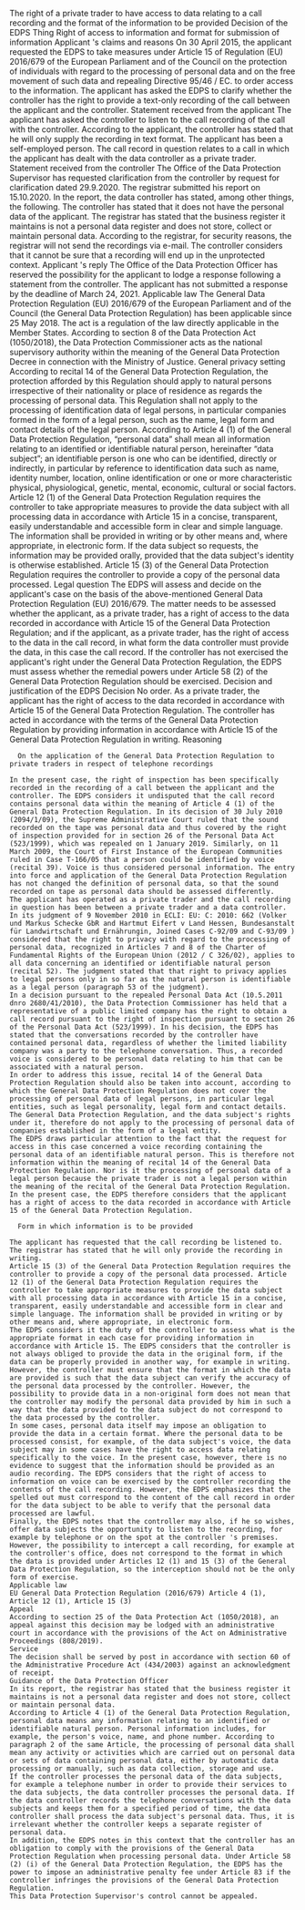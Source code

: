 The right of a private trader to have access to data relating to a call recording and the format of the information to be provided
    Decision of the EDPS
    Thing
    Right of access to information and format for submission of information
    Applicant 's claims and reasons
    On 30 April 2015, the applicant requested the EDPS to take measures under Article 15 of Regulation (EU) 2016/679 of the European Parliament and of the Council on the protection of individuals with regard to the processing of personal data and on the free movement of such data and repealing Directive 95/46 / EC. to order access to the information.
    The applicant has asked the EDPS to clarify whether the controller has the right to provide a text-only recording of the call between the applicant and the controller.
    Statement received from the applicant
    The applicant has asked the controller to listen to the call recording of the call with the controller. According to the applicant, the controller has stated that he will only supply the recording in text format.
    The applicant has been a self-employed person. The call record in question relates to a call in which the applicant has dealt with the data controller as a private trader.
    Statement received from the controller
    The Office of the Data Protection Supervisor has requested clarification from the controller by request for clarification dated 29.9.2020. The registrar submitted his report on 15.10.2020. In the report, the data controller has stated, among other things, the following.
    The controller has stated that it does not have the personal data of the applicant. The registrar has stated that the business register it maintains is not a personal data register and does not store, collect or maintain personal data.
    According to the registrar, for security reasons, the registrar will not send the recordings via e-mail. The controller considers that it cannot be sure that a recording will end up in the unprotected context.
    Applicant 's reply
    The Office of the Data Protection Officer has reserved the possibility for the applicant to lodge a response following a statement from the controller. The applicant has not submitted a response by the deadline of March 24, 2021.
    Applicable law
    The General Data Protection Regulation (EU) 2016/679 of the European Parliament and of the Council (the General Data Protection Regulation) has been applicable since 25 May 2018. The act is a regulation of the law directly applicable in the Member States. According to section 8 of the Data Protection Act (1050/2018), the Data Protection Commissioner acts as the national supervisory authority within the meaning of the General Data Protection Decree in connection with the Ministry of Justice.
    General privacy setting
    According to recital 14 of the General Data Protection Regulation, the protection afforded by this Regulation should apply to natural persons irrespective of their nationality or place of residence as regards the processing of personal data. This Regulation shall not apply to the processing of identification data of legal persons, in particular companies formed in the form of a legal person, such as the name, legal form and contact details of the legal person.
    According to Article 4 (1) of the General Data Protection Regulation, “personal data” shall mean all information relating to an identified or identifiable natural person, hereinafter “data subject”; an identifiable person is one who can be identified, directly or indirectly, in particular by reference to identification data such as name, identity number, location, online identification or one or more characteristic physical, physiological, genetic, mental, economic, cultural or social factors.
    Article 12 (1) of the General Data Protection Regulation requires the controller to take appropriate measures to provide the data subject with all processing data in accordance with Article 15 in a concise, transparent, easily understandable and accessible form in clear and simple language. The information shall be provided in writing or by other means and, where appropriate, in electronic form. If the data subject so requests, the information may be provided orally, provided that the data subject's identity is otherwise established.
    Article 15 (3) of the General Data Protection Regulation requires the controller to provide a copy of the personal data processed.
    Legal question
    The EDPS will assess and decide on the applicant's case on the basis of the above-mentioned General Data Protection Regulation (EU) 2016/679. The matter needs to be assessed
    whether the applicant, as a private trader, has a right of access to the data recorded in accordance with Article 15 of the General Data Protection Regulation; and
    if the applicant, as a private trader, has the right of access to the data in the call record, in what form the data controller must provide the data, in this case the call record.
    If the controller has not exercised the applicant's right under the General Data Protection Regulation, the EDPS must assess whether the remedial powers under Article 58 (2) of the General Data Protection Regulation should be exercised.
    Decision and justification of the EDPS
    Decision
    No order.
    As a private trader, the applicant has the right of access to the data recorded in accordance with Article 15 of the General Data Protection Regulation.
    The controller has acted in accordance with the terms of the General Data Protection Regulation by providing information in accordance with Article 15 of the General Data Protection Regulation in writing.
    Reasoning
    
      On the application of the General Data Protection Regulation to private traders in respect of telephone recordings
    
    In the present case, the right of inspection has been specifically recorded in the recording of a call between the applicant and the controller. The EDPS considers it undisputed that the call record contains personal data within the meaning of Article 4 (1) of the General Data Protection Regulation. In its decision of 30 July 2010 (2094/1/09), the Supreme Administrative Court ruled that the sound recorded on the tape was personal data and thus covered by the right of inspection provided for in section 26 of the Personal Data Act (523/1999), which was repealed on 1 January 2019. Similarly, on 11 March 2009, the Court of First Instance of the European Communities ruled in Case T-166/05 that a person could be identified by voice (recital 39). Voice is thus considered personal information. The entry into force and application of the General Data Protection Regulation has not changed the definition of personal data, so that the sound recorded on tape as personal data should be assessed differently.
    The applicant has operated as a private trader and the call recording in question has been between a private trader and a data controller.
    In its judgment of 9 November 2010 in ECLI: EU: C: 2010: 662 (Volker und Markus Schecke GbR and Hartmut Eifert v Land Hessen, Bundesanstalt für Landwirtschaft und Ernährungin, Joined Cases C-92/09 and C-93/09 ) considered that the right to privacy with regard to the processing of personal data, recognized in Articles 7 and 8 of the Charter of Fundamental Rights of the European Union (2012 / C 326/02), applies to all data concerning an identified or identifiable natural person (recital 52). The judgment stated that that right to privacy applies to legal persons only in so far as the natural person is identifiable as a legal person (paragraph 53 of the judgment).
    In a decision pursuant to the repealed Personal Data Act (10.5.2011 dnro 2680/41/2010), the Data Protection Commissioner has held that a representative of a public limited company has the right to obtain a call record pursuant to the right of inspection pursuant to section 26 of the Personal Data Act (523/1999). In his decision, the EDPS has stated that the conversations recorded by the controller have contained personal data, regardless of whether the limited liability company was a party to the telephone conversation. Thus, a recorded voice is considered to be personal data relating to him that can be associated with a natural person.
    In order to address this issue, recital 14 of the General Data Protection Regulation should also be taken into account, according to which the General Data Protection Regulation does not cover the processing of personal data of legal persons, in particular legal entities, such as legal personality, legal form and contact details. The General Data Protection Regulation, and the data subject's rights under it, therefore do not apply to the processing of personal data of companies established in the form of a legal entity.
    The EDPS draws particular attention to the fact that the request for access in this case concerned a voice recording containing the personal data of an identifiable natural person. This is therefore not information within the meaning of recital 14 of the General Data Protection Regulation. Nor is it the processing of personal data of a legal person because the private trader is not a legal person within the meaning of the recital of the General Data Protection Regulation. In the present case, the EDPS therefore considers that the applicant has a right of access to the data recorded in accordance with Article 15 of the General Data Protection Regulation.
    
      Form in which information is to be provided
    
    The applicant has requested that the call recording be listened to. The registrar has stated that he will only provide the recording in writing.
    Article 15 (3) of the General Data Protection Regulation requires the controller to provide a copy of the personal data processed. Article 12 (1) of the General Data Protection Regulation requires the controller to take appropriate measures to provide the data subject with all processing data in accordance with Article 15 in a concise, transparent, easily understandable and accessible form in clear and simple language. The information shall be provided in writing or by other means and, where appropriate, in electronic form.
    The EDPS considers it the duty of the controller to assess what is the appropriate format in each case for providing information in accordance with Article 15. The EDPS considers that the controller is not always obliged to provide the data in the original form, if the data can be properly provided in another way, for example in writing. However, the controller must ensure that the format in which the data are provided is such that the data subject can verify the accuracy of the personal data processed by the controller. However, the possibility to provide data in a non-original form does not mean that the controller may modify the personal data provided by him in such a way that the data provided to the data subject do not correspond to the data processed by the controller.
    In some cases, personal data itself may impose an obligation to provide the data in a certain format. Where the personal data to be processed consist, for example, of the data subject's voice, the data subject may in some cases have the right to access data relating specifically to the voice. In the present case, however, there is no evidence to suggest that the information should be provided as an audio recording. The EDPS considers that the right of access to information on voice can be exercised by the controller recording the contents of the call recording. However, the EDPS emphasizes that the spelled out must correspond to the content of the call record in order for the data subject to be able to verify that the personal data processed are lawful.
    Finally, the EDPS notes that the controller may also, if he so wishes, offer data subjects the opportunity to listen to the recording, for example by telephone or on the spot at the controller 's premises. However, the possibility to intercept a call recording, for example at the controller's office, does not correspond to the format in which the data is provided under Articles 12 (1) and 15 (3) of the General Data Protection Regulation, so the interception should not be the only form of exercise.
    Applicable law
    EU General Data Protection Regulation (2016/679) Article 4 (1), Article 12 (1), Article 15 (3)
    Appeal
    According to section 25 of the Data Protection Act (1050/2018), an appeal against this decision may be lodged with an administrative court in accordance with the provisions of the Act on Administrative Proceedings (808/2019).
    Service
    The decision shall be served by post in accordance with section 60 of the Administrative Procedure Act (434/2003) against an acknowledgment of receipt.
    Guidance of the Data Protection Officer
    In its report, the registrar has stated that the business register it maintains is not a personal data register and does not store, collect or maintain personal data.
    According to Article 4 (1) of the General Data Protection Regulation, personal data means any information relating to an identified or identifiable natural person. Personal information includes, for example, the person's voice, name, and phone number. According to paragraph 2 of the same Article, the processing of personal data shall mean any activity or activities which are carried out on personal data or sets of data containing personal data, either by automatic data processing or manually, such as data collection, storage and use.
    If the controller processes the personal data of the data subjects, for example a telephone number in order to provide their services to the data subjects, the data controller processes the personal data. If the data controller records the telephone conversations with the data subjects and keeps them for a specified period of time, the data controller shall process the data subject's personal data. Thus, it is irrelevant whether the controller keeps a separate register of personal data.
    In addition, the EDPS notes in this context that the controller has an obligation to comply with the provisions of the General Data Protection Regulation when processing personal data. Under Article 58 (2) (i) of the General Data Protection Regulation, the EDPS has the power to impose an administrative penalty fee under Article 83 if the controller infringes the provisions of the General Data Protection Regulation.
    This Data Protection Supervisor's control cannot be appealed.
